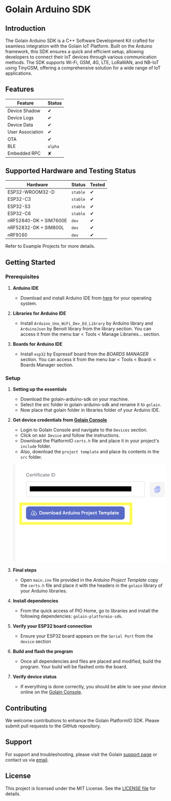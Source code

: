 # Golain Arduino SDK

## Introduction

The Golain Arduino SDK is a C++ Software Development Kit crafted for seamless integration with the Golain IoT Platform. 
Built on the Arduino framework, this SDK ensures a quick and efficient setup, allowing developers to connect their IoT 
devices through various communication methods. The SDK supports Wi-Fi, GSM, 4G, LTE, LoRaWAN, and NB-IoT using TinyGSM, 
offering a comprehensive solution for a wide range of IoT applications.

## Features

| Feature          | Status   |
|------------------|----------|
| Device Shadow    | &#x2714; |
| Device Logs      | &#x2714; |
| Device Data      | &#x2714; |
| User Association | &#x2714; |
| OTA              | &#x2714; |
| BLE              | `alpha`  |
| Embedded RPC     | &#x2718; |

## Supported Hardware and Testing Status

| Hardware               | Status   | Tested   |
|------------------------|----------|----------|
| ESP32-WROOM32-D        | `stable` | &#x2714; |
| ESP32-C3               | `stable` | &#x2714; |
| ESP32-S3               | `stable` | &#x2714; |
| ESP32-C6               | `stable` | &#x2714; |
| nRF52840-DK + SIM7600E | `dev`    | &#x2714; |
| nRF52832-DK + SIM800L  | `dev`    | &#x2714; |
| nRF9160                | `dev`    | &#x2714; |

Refer to Example Projects for more details.

## Getting Started

### Prerequisites

1. **Arduino IDE**
    - Download and install Arduino IDE from [here](https://www.arduino.cc/en/software) for your operating system.

2. **Libraries for Arduino IDE**
    - Install `Arduino_Uno_WiFi_Dev_Ed_Library` by Arduino library and `ArduinoJson` by Benoit library from the library section. You can access it from the menu bar < Tools < Manage Libraries... section.

2. **Boards for Arduino IDE**
    - Install `esp32` by Espressif board from the *BOARDS MANAGER* section. You can access it from the menu bar < Tools < Board: < Boards Manager section.


### Setup

1. **Setting up the essentials**
    - Download the golain-arduino-sdk on your machine.
    - Select the src folder in golain-arduino-sdk and rename it to `golain`.
    - Now place that golain folder in libraries folder of your Arduino IDE.


4. **Get device credentials from [Golain Console](https://web.golain.io)**
    - Login to Golain Console and navigate to the `Devices` section.
    - Click on `Add Device` and follow the instructions.
    - Download the PlatformIO `certs.h` file and place it in your project's `include` folder.
    - Also, download the `project template` and place its contents in the `src` folder.

    ![template](assets/template.png)

5. **Final steps**
    - Open `main.ino` file provided in the *Arduino Project Template* copy the `certs.h` file and place it with the headers in the `golain` library of your Arduino libraries.

6. **Install dependencies**
    - From the quick access of PIO Home, go to libraries and install the following dependencies: `golain-platformio-sdk`.

7. **Verify your ESP32 board connection**
    - Ensure your ESP32 board appears on the `Serial Port` from the `device` section

8. **Build and flash the program**
    - Once all dependencies and files are placed and modified, build the program. Your build will be flashed onto the board.

9. **Verify device status**
    - If everything is done correctly, you should be able to see your device online on the [Golain Console](https://web.golain.io).


## Contributing
We welcome contributions to enhance the Golain PlatformIO SDK. Please submit pull requests to the GitHub repository.

## Support
For support and troubleshooting, please visit the Golain [support page](https://scheduler-web-development.azo.dev/consumers/event/166/golain-solutions) or contact us via [email](ishan@golain.io).

## License
This project is licensed under the MIT License. See the [LICENSE file](https://github.com/golain-io/golain-platformio-sdk/blob/main/LICENSE) for details.

